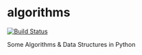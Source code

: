 # algorithms
[![Build Status](https://travis-ci.org/axrn/algorithms.svg?branch=master)](https://travis-ci.org/axrn/algorithms)

Some Algorithms &amp; Data Structures in Python
